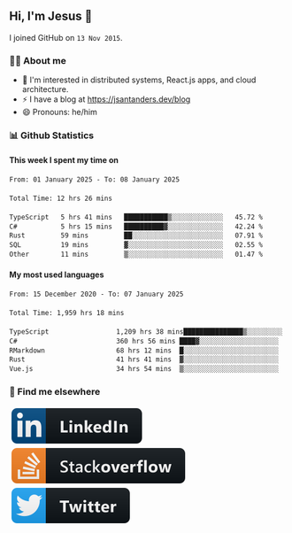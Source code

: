 ## Hi, I'm Jesus 👋

I joined GitHub on `13 Nov 2015`.

<!-- Talking about you -->

### 👨‍💻 About me

- 👦 I'm interested in distributed systems, React.js apps, and cloud architecture.
- ⚡️ I have a blog at <https://jsantanders.dev/blog>
- 😄 Pronouns: he/him

### 📊 Github Statistics

#### This week I spent my time on

<!--START_SECTION:weekly-->

```txt
From: 01 January 2025 - To: 08 January 2025

Total Time: 12 hrs 26 mins

TypeScript   5 hrs 41 mins   ███████████▒░░░░░░░░░░░░░   45.72 %
C#           5 hrs 15 mins   ██████████▓░░░░░░░░░░░░░░   42.24 %
Rust         59 mins         ██░░░░░░░░░░░░░░░░░░░░░░░   07.91 %
SQL          19 mins         ▓░░░░░░░░░░░░░░░░░░░░░░░░   02.55 %
Other        11 mins         ▒░░░░░░░░░░░░░░░░░░░░░░░░   01.47 %
```

<!--END_SECTION:weekly-->

#### My most used languages

<!--START_SECTION:alltime-->

```txt
From: 15 December 2020 - To: 07 January 2025

Total Time: 1,959 hrs 18 mins

TypeScript                 1,209 hrs 38 mins███████████████▒░░░░░░░░░   61.74 %
C#                         360 hrs 56 mins ████▓░░░░░░░░░░░░░░░░░░░░   18.42 %
RMarkdown                  68 hrs 12 mins  █░░░░░░░░░░░░░░░░░░░░░░░░   03.48 %
Rust                       41 hrs 41 mins  ▓░░░░░░░░░░░░░░░░░░░░░░░░   02.13 %
Vue.js                     34 hrs 54 mins  ▒░░░░░░░░░░░░░░░░░░░░░░░░   01.78 %
```

<!--END_SECTION:alltime-->

### 📢 Find me elsewhere

<p>
  <a target="_blank" href="https://linkedin.com/in/jsantanders">
    <img src="https://github.com/jsantanders/jsantanders/blob/master/img/linkedin.svg" alt="LinkedIn" style="vertical-align:top; margin:4px">
  </a>
  
  <a target="_blank" href="https://stackoverflow.com/users/7318331/jesus-santander">
    <img src="https://github.com/jsantanders/jsantanders/blob/master/img/stackoverflow.svg" alt="StackOverflow" style="vertical-align:top; margin:4px">
  </a>
  
  <a target="_blank" href="http://twitter.com/jsantanders">
    <img src="https://github.com/jsantanders/jsantanders/blob/master/img/twitter.svg" alt="Twitter" style="vertical-align:top; margin:4px">
  </a>
</p>
